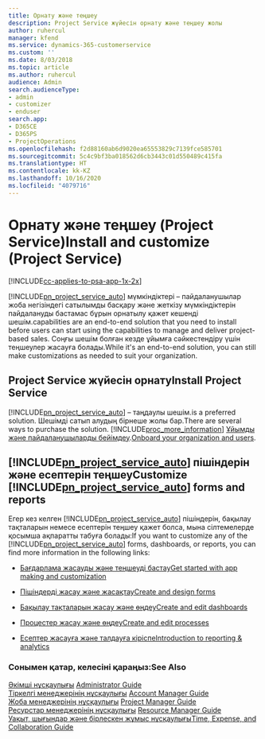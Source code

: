 ```yaml
---
title: Орнату және теңшеу
description: Project Service жүйесін орнату және теңшеу жолы
author: ruhercul
manager: kfend
ms.service: dynamics-365-customerservice
ms.custom: ''
ms.date: 8/03/2018
ms.topic: article
ms.author: ruhercul
audience: Admin
search.audienceType:
- admin
- customizer
- enduser
search.app:
- D365CE
- D365PS
- ProjectOperations
ms.openlocfilehash: f2d88160ab6d9020ea65553829c7139fce585701
ms.sourcegitcommit: 5c4c9bf3ba018562d6cb3443c01d550489c415fa
ms.translationtype: HT
ms.contentlocale: kk-KZ
ms.lasthandoff: 10/16/2020
ms.locfileid: "4079716"
---
```

# <a name="install-and-customize-project-service"></a><span data-ttu-id="0d4a7-103">Орнату және теңшеу (Project Service)</span><span class="sxs-lookup"><span data-stu-id="0d4a7-103">Install and customize (Project Service)</span></span>

[!INCLUDE[cc-applies-to-psa-app-1x-2x](../includes/cc-applies-to-psa-app-1x-2x.md)]

[!INCLUDE[pn_project_service_auto](../includes/pn-project-service-auto.md)] <span data-ttu-id="0d4a7-104">мүмкіндіктері – пайдаланушылар жоба негізіндегі сатылымды басқару және жеткізу мүмкіндіктерін пайдалануды бастамас бұрын орнатылу қажет кешенді шешім.</span><span class="sxs-lookup"><span data-stu-id="0d4a7-104">capabilities are an end-to-end solution that you need to install before users can start using the capabilities to manage and deliver project-based sales.</span></span> <span data-ttu-id="0d4a7-105">Соңғы шешім болған кезде ұйымға сәйкестендіру үшін теңшеулер жасауға болады.</span><span class="sxs-lookup"><span data-stu-id="0d4a7-105">While it's an end-to-end solution, you can still make customizations as needed to suit your organization.</span></span>  
<!-- TODO: I expect to find the information on how to get and install this here. Please find that and add it here. Same for Project Service.--> 
  
## <a name="install-project-service"></a><span data-ttu-id="0d4a7-106">Project Service жүйесін орнату</span><span class="sxs-lookup"><span data-stu-id="0d4a7-106">Install Project Service</span></span>  
 [!INCLUDE[pn_project_service_auto](../includes/pn-project-service-auto.md)] <span data-ttu-id="0d4a7-107">– таңдаулы шешім.</span><span class="sxs-lookup"><span data-stu-id="0d4a7-107">is a preferred solution.</span></span> <span data-ttu-id="0d4a7-108">Шешімді сатып алудың бірнеше жолы бар.</span><span class="sxs-lookup"><span data-stu-id="0d4a7-108">There are several ways to purchase the solution.</span></span> [!INCLUDE[proc_more_information](../includes/proc-more-information.md)] <span data-ttu-id="0d4a7-109">[Ұйымды және пайдаланушыларды бейімдеу](https://docs.microsoft.com/dynamics365/customerengagement/on-premises/admin/onboard-your-organization-and-users-to-dynamics-365-online).</span><span class="sxs-lookup"><span data-stu-id="0d4a7-109">[Onboard your organization and users](https://docs.microsoft.com/dynamics365/customerengagement/on-premises/admin/onboard-your-organization-and-users-to-dynamics-365-online).</span></span>  
  
## <a name="customize-pn_project_service_auto-forms-and-reports"></a><span data-ttu-id="0d4a7-110">[!INCLUDE[pn_project_service_auto](../includes/pn-project-service-auto.md)] пішіндерін және есептерін теңшеу</span><span class="sxs-lookup"><span data-stu-id="0d4a7-110">Customize [!INCLUDE[pn_project_service_auto](../includes/pn-project-service-auto.md)] forms and reports</span></span>  
 <span data-ttu-id="0d4a7-111">Егер кез келген [!INCLUDE[pn_project_service_auto](../includes/pn-project-service-auto.md)] пішіндерін, бақылау тақталарын немесе есептерін теңшеу қажет болса, мына сілтемелерде қосымша ақпаратты табуға болады:</span><span class="sxs-lookup"><span data-stu-id="0d4a7-111">If you want to customize any of the [!INCLUDE[pn_project_service_auto](../includes/pn-project-service-auto.md)] forms, dashboards, or reports, you can find more information in the following links:</span></span>  
  
- [<span data-ttu-id="0d4a7-112">Бағдарлама жасауды және теңшеуді бастау</span><span class="sxs-lookup"><span data-stu-id="0d4a7-112">Get started with app making and customization</span></span>](https://docs.microsoft.com/dynamics365/customerengagement/on-premises/customize/getting-started-customization)  
  
- [<span data-ttu-id="0d4a7-113">Пішіндерді жасау және жасақтау</span><span class="sxs-lookup"><span data-stu-id="0d4a7-113">Create and design forms</span></span>](https://docs.microsoft.com/dynamics365/customerengagement/on-premises/customize/create-design-forms)  
  
- [<span data-ttu-id="0d4a7-114">Бақылау тақталарын жасау және өңдеу</span><span class="sxs-lookup"><span data-stu-id="0d4a7-114">Create and edit dashboards</span></span>](https://docs.microsoft.com/dynamics365/customerengagement/on-premises/customize/create-edit-dashboards)  
  
- [<span data-ttu-id="0d4a7-115">Процестер жасау және өңдеу</span><span class="sxs-lookup"><span data-stu-id="0d4a7-115">Create and edit processes</span></span>](https://docs.microsoft.com/dynamics365/customerengagement/on-premises/customize/guide-staff-through-common-tasks-processes)  
  
- [<span data-ttu-id="0d4a7-116">Есептер жасауға және талдауға кіріспе</span><span class="sxs-lookup"><span data-stu-id="0d4a7-116">Introduction to reporting & analytics</span></span>](https://docs.microsoft.com/dynamics365/customerengagement/on-premises/analytics/reporting-analytics-with-dynamics-365)  
  
### <a name="see-also"></a><span data-ttu-id="0d4a7-117">Сонымен қатар, келесіні қараңыз:</span><span class="sxs-lookup"><span data-stu-id="0d4a7-117">See Also</span></span>  
 <span data-ttu-id="0d4a7-118">[Әкімші нұсқаулығы](../psa/admin-guide.md) </span><span class="sxs-lookup"><span data-stu-id="0d4a7-118">[Administrator Guide](../psa/admin-guide.md) </span></span>  
 <span data-ttu-id="0d4a7-119">[Тіркелгі менеджерінің нұсқаулығы](../psa/account-manager-guide.md) </span><span class="sxs-lookup"><span data-stu-id="0d4a7-119">[Account Manager Guide](../psa/account-manager-guide.md) </span></span>  
 <span data-ttu-id="0d4a7-120">[Жоба менеджерінің нұсқаулығы](../psa/project-manager-guide.md) </span><span class="sxs-lookup"><span data-stu-id="0d4a7-120">[Project Manager Guide](../psa/project-manager-guide.md) </span></span>  
 <span data-ttu-id="0d4a7-121">[Ресурстар менеджерінің нұсқаулығы](../psa/resource-manager-guide.md) </span><span class="sxs-lookup"><span data-stu-id="0d4a7-121">[Resource Manager Guide](../psa/resource-manager-guide.md) </span></span>  
 [<span data-ttu-id="0d4a7-122">Уақыт, шығындар және бірлескен жұмыс нұсқаулығы</span><span class="sxs-lookup"><span data-stu-id="0d4a7-122">Time, Expense, and Collaboration Guide</span></span>](../psa/time-expense-collaboration-guide.md)
